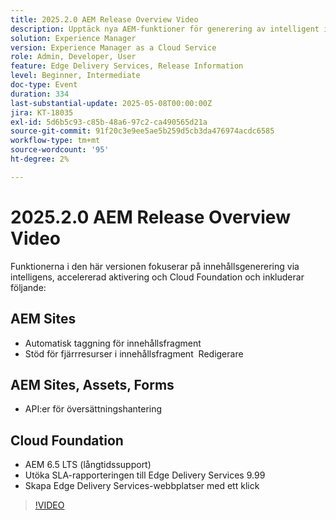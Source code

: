 ```yaml
---
title: 2025.2.0 AEM Release Overview Video
description: Upptäck nya AEM-funktioner för generering av intelligent innehåll, snabbare aktivering och robust molnstöd - inklusive automatisk taggning, redigering av fjärrresurser och 99,99 % SLA.
solution: Experience Manager
version: Experience Manager as a Cloud Service
role: Admin, Developer, User
feature: Edge Delivery Services, Release Information
level: Beginner, Intermediate
doc-type: Event
duration: 334
last-substantial-update: 2025-05-08T00:00:00Z
jira: KT-18035
exl-id: 5d6b5c93-c85b-48a6-97c2-ca490565d21a
source-git-commit: 91f20c3e9ee5ae5b259d5cb3da476974acdc6585
workflow-type: tm+mt
source-wordcount: '95'
ht-degree: 2%

---
```



# 2025.2.0 AEM Release Overview Video

Funktionerna i den här versionen fokuserar på innehållsgenerering via intelligens, accelererad aktivering och Cloud Foundation och inkluderar följande:

## AEM Sites

* Automatisk taggning för innehållsfragment
* Stöd för fjärrresurser i innehållsfragment  Redigerare

## AEM Sites, Assets, Forms

* API:er för översättningshantering

## Cloud Foundation

* AEM 6.5 LTS (långtidssupport)
* Utöka SLA-rapporteringen till Edge Delivery Services 9.99
* Skapa Edge Delivery Services-webbplatser med ett klick

>[!VIDEO](https://video.tv.adobe.com/v/3458080/?learn=on&enablevpops)

<!-- 
Have questions about the release?  Discuss the release in [Experience League Communities](https://adobe.ly/4l2AibQ)
-->
